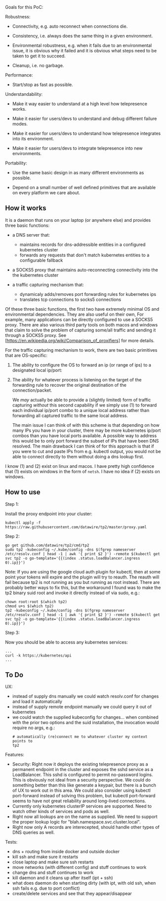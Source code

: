 Goals for this PoC:

Robustness:

 - Connectivity, e.g. auto reconnect when connections die.

 - Consistency, i.e. always does the same thing in a given
   environment.

 - Environmental robustness, e.g. when it fails due to an
   environmental issue, it is obvious why it failed and it is obvious
   what steps need to be taken to get it to succeed.

 - Cleanup, i.e. no garbage.

Performance:

 - Start/stop as fast as possible.

Understandability:

 - Make it way easier to understand at a high level how telepresence
   works.

 - Make it easier for users/devs to understand and debug different
   failure modes.

 - Make it easier for users/devs to understand how telepresence
   integrates into its environment.

 - Make it easier for users/devs to integrate telepresence into new
   environments.

Portability:

 - Use the same basic design in as many different environments as
   possible.

 - Depend on a small number of well defined primitives that are
   available on every platform we care about.

How it works
------------

It is a daemon that runs on your laptop (or anywhere else) and
provides three basic functions:

 * a DNS server that:
   - maintains records for dns-addressible entities in a configured
     kubernetes cluster
   - forwards any requests that don't match kubernetes entities to a
     configurable fallback

 * a SOCKS5 proxy that maintains auto-reconnecting connectivity into
   the the kubernetes cluster

 * a traffic capturing mechanism that:
   - dynamicaly adds/removes port forwarding rules for kubernetes ips
   - translates tcp connections to socks5 connections

Of these three basic functions, the first two have extremely minimal
OS and environmental dependencies. They are also useful on their own,
For example, many applications can be directly configured to use a
SOCKS5 proxy. There are also various third party tools on both macos
and windows that claim to solve the problem of capturing some/all
traffic and sending it through a SOCKS5 proxy. See
[https://en.wikipedia.org/wiki/Comparison_of_proxifiers] for more
details.

For the traffic capturing mechanism to work, there are two basic
primitives that are OS-specific:

1. The ability to configure the OS to forward an ip (or range of ips)
   to a designated local ip/port:

2. The ability for whatever process is listening on the target of the
   forwarding rule to recover the original destination of the
   connection/packet.

   We *may* actually be able to provide a (slightly limited) form of
   traffic capturing *without* this second capability if we simply
   use (1) to forward each individual ip/port combo to a unique
   local address rather than forwarding all captured traffic to the
   same local address.

   The main issue I can think of with this scheme is that depending on
   how many IPs you have in your cluster, there may be more kubernetes
   ip/port combos than you have local ports available. A possible way
   to address this would be to only port forward the subset of IPs
   that have been DNS resolved. The main drawback I can think of for
   this approach is that if you were to cut and paste IPs from
   e.g. kubectl output, you would not be able to connect directly to
   them without doing a dns lookup first.

I know (1) and (2) exist on linux and macos. I have pretty high
confidence that (1) exists on windows in the form of `netsh`. I have
no idea if (2) exists on windows.

How to use
----------

Step 1:

Install the proxy endpoint into your cluster:

```
kubectl apply -f https://raw.githubusercontent.com/datawire/tp2/master/proxy.yaml
```

Step 2:

```
go get github.com/datawire/tp2/cmd/tp2
sudo tp2 -kubeconfig ~/.kube/config -dns $(fgrep nameserver /etc/resolv.conf | head -1 | awk '{ print $2 }') -remote $(kubectl get svc tp2 -o go-template='{{(index .status.loadBalancer.ingress 0).ip}}')
```

Note: If you are using the google cloud auth plugin for kubectl, then
at some point your tokens will expire and the plugin will try to
reauth. The reauth will fail because tp2 is not running as you but
running as root instead. There are probably better ways to fix this,
but the workaround I found was to make the tp2 binary suid root and
invoke it directly instead of via sudo, e.g.:

```
chown root:root $(which tp2)
chmod u+s $(which tp2)
tp2 -kubeconfig ~/.kube/config -dns $(fgrep nameserver /etc/resolv.conf | head -1 | awk '{ print $2 }') -remote $(kubectl get svc tp2 -o go-template='{{(index .status.loadBalancer.ingress 0).ip}}')
```

Step 3:

Now you should be able to access any kubernetes services:

```
...
curl -k https://kubernetes/api
...
```

To Do
-----

UX:

 - instead of supply dns manually we could watch resolv.conf for changes and load it automatically
 - instead of supply remote endpoint manually we could query it out of kubernetes
 - we could watch the supplied kubeconfig for changes... when combined with the prior two options and the suid installation, the invocation would require no args, e.g.:
   ```
   # automatically (re)connect me to whatever cluster my context points to
   tp2
   ```
Features:

 - Security: Right now it deploys the existing telepresence proxy as a
   permanent endpoint in the cluster and exposes the sshd service as a
   LoadBalancer. This sshd is configured to permit no-password
   logins. This is obviously not ideal from a security perspective. We
   could do something better than this like generate a keypair, but
   there is a bunch of UX to work out in this area. We could also
   consider using kubectl port-forward instead of solving this
   problem, but kubectl port-forward seems to have not great
   reliability around long-lived connections.
 - Currently only kubernetes clusterIP services are supported. Need to
   watch other kinds of services and pods as well.
 - Right now all lookups are on the name as supplied. We need to
   support the proper lookup logic for
   "blah.namespace.svc.cluster.local".
 - Right now only A records are interecepted, should handle other
   types of DNS queries as well.

Tests:

 - dns + routing from inside docker and outside docker
 - kill ssh and make sure it restarts
 - close laptop and make sure ssh restarts
 - move networks (with different config) and stuff continues to work
 - change dns and stuff continues to work
 - kill daemon and it cleans up after itself (ipt + ssh)
 - what does daemon do when starting dirty (with ipt, with old ssh, when ssh fails e.g. due to port conflict)
 - create/delete services and see that they appear/disappear
